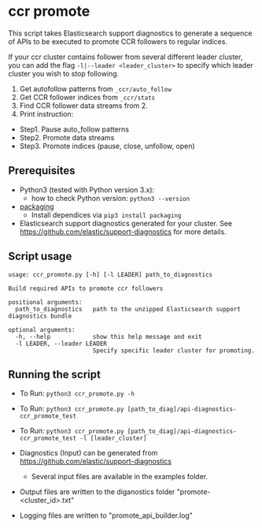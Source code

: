 # ccr promote

This script takes Elasticsearch support diagnostics to generate a sequence of APIs to be executed to promote CCR followers to regular indices.

If your ccr cluster contains follower from several different leader cluster, you can add the flag `-l|--leader <leader_cluster>` to specify which leader cluster you wish to stop following.
   
1. Get autofollow patterns from `_ccr/auto_follow` 
2. Get CCR follower indices from `_ccr/stats` 
3. Find CCR follower data streams from 2.
4. Print instruction:
- Step1. Pause auto_follow patterns
- Step2. Promote data streams
- Step3. Promote indices (pause, close, unfollow, open)

## Prerequisites
- Python3 (tested with Python version 3.x):
  - how to check Python version: `python3 --version`
- [packaging](https://pypi.org/project/packaging/)
  - Install dependices via `pip3 install packaging`
- Elasticsearch support diagnostics generated for your cluster. See https://github.com/elastic/support-diagnostics for more details.


## Script usage
```
usage: ccr_promote.py [-h] [-l LEADER] path_to_diagnostics

Build required APIs to promote ccr followers

positional arguments:
  path_to_diagnostics   path to the unzipped Elasticsearch support diagnostics bundle

optional arguments:
  -h, --help            show this help message and exit
  -l LEADER, --leader LEADER
                        Specify specific leader cluster for promoting.
```

## Running the script

- To Run: `python3 ccr_promote.py -h`
- To Run: `python3 ccr_promote.py [path_to_diag]/api-diagnostics-ccr_promote_test`
- To Run: `python3 ccr_promote.py [path_to_diag]/api-diagnostics-ccr_promote_test -l [leader_cluster]`

- Diagnostics (Input) can be generated from https://github.com/elastic/support-diagnostics
  - Several input files are available in the examples folder.
- Output files are written to the diganostics folder "promote-<cluster_id>.txt"
- Logging files are written to "promote_api_builder.log"
